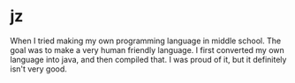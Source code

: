 # jz
When I tried making my own programming language in middle school.
The goal was to make a very human friendly language. I first converted my own language into java, and then compiled that. I was proud of it, but it definitely isn't very good.
